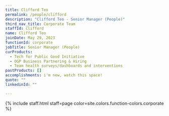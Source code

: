 ```yaml
---
title: Clifford Teo
permalink: /people/clifford
description: "Clifford Teo - Senior Manager (People)"
third_nav_title: Corporate Team
staffId: clifford
name: Clifford Teo
joinDate: May 29, 2023
functionId: corporate
jobTitle: Senior Manager (People)
curProducts:
  - Tech for Public Good Initiative
  - OGP Business Partnering & Hiring
  - Team health surveys/dashboards and interventions
pastProducts: []
accomplishments: i'm new, watch this space!
quote: ""
linkedinId: ""

---
```


{% include staff.html staff=page color=site.colors.function-colors.corporate %}
